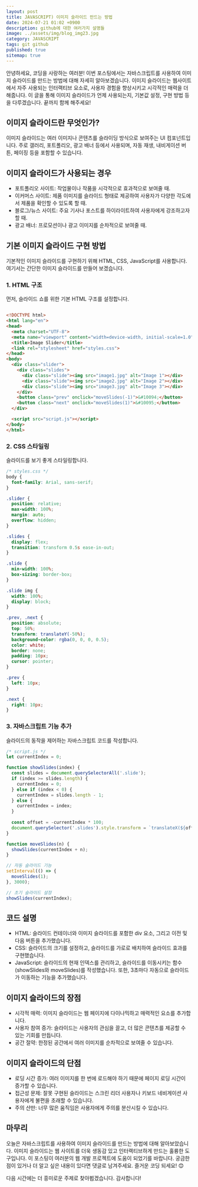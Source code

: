 ```yaml
---
layout: post
title: JAVASCRIPT) 이미지 슬라이드 만드는 방법
date: 2024-07-21 01:02 +0900
description: github에 대한 여러가지 설명들
image: ../assets/img/blog_img23.jpg
category: JAVASCRIPT
tags: git github
published: true
sitemap: true
---
```


안녕하세요, 코딩을 사랑하는 여러분! 이번 포스팅에서는 자바스크립트를 사용하여 이미지 슬라이드를 만드는 방법에 대해 자세히 알아보겠습니다. 이미지 슬라이드는 웹사이트에서 자주 사용되는 인터랙티브 요소로, 사용자 경험을 향상시키고 시각적인 매력을 더해줍니다. 이 글을 통해 이미지 슬라이드가 언제 사용되는지, 기본값 설정, 구현 방법 등을 다루겠습니다. 끝까지 함께 해주세요!   
   
## 이미지 슬라이드란 무엇인가?
이미지 슬라이드는 여러 이미지나 콘텐츠를 슬라이딩 방식으로 보여주는 UI 컴포넌트입니다. 주로 갤러리, 포트폴리오, 광고 배너 등에서 사용되며, 자동 재생, 내비게이션 버튼, 페이징 등을 포함할 수 있습니다.

## 이미지 슬라이드가 사용되는 경우

- 포트폴리오 사이트: 작업물이나 작품을 시각적으로 효과적으로 보여줄 때.
- 이커머스 사이트: 제품 이미지를 슬라이드 형태로 제공하여 사용자가 다양한 각도에서 제품을 확인할 수 있도록 할 때.
- 블로그/뉴스 사이트: 주요 기사나 포스트를 하이라이트하여 사용자에게 강조하고자 할 때.
- 광고 배너: 프로모션이나 광고 이미지를 순차적으로 보여줄 때.

## 기본 이미지 슬라이드 구현 방법
기본적인 이미지 슬라이드를 구현하기 위해 HTML, CSS, JavaScript를 사용합니다. 여기서는 간단한 이미지 슬라이드를 만들어 보겠습니다.

### 1. HTML 구조
먼저, 슬라이드 쇼를 위한 기본 HTML 구조를 설정합니다.

````html

<!DOCTYPE html>
<html lang="en">
<head>
  <meta charset="UTF-8">
  <meta name="viewport" content="width=device-width, initial-scale=1.0">
  <title>Image Slider</title>
  <link rel="stylesheet" href="styles.css">
</head>
<body>
  <div class="slider">
    <div class="slides">
      <div class="slide"><img src="image1.jpg" alt="Image 1"></div>
      <div class="slide"><img src="image2.jpg" alt="Image 2"></div>
      <div class="slide"><img src="image3.jpg" alt="Image 3"></div>
    </div>
    <button class="prev" onclick="moveSlides(-1)">&#10094;</button>
    <button class="next" onclick="moveSlides(1)">&#10095;</button>
  </div>

  <script src="script.js"></script>
</body>
</html>
````

### 2. CSS 스타일링
슬라이드를 보기 좋게 스타일링합니다.

````css
/* styles.css */
body {
  font-family: Arial, sans-serif;
}

.slider {
  position: relative;
  max-width: 100%;
  margin: auto;
  overflow: hidden;
}

.slides {
  display: flex;
  transition: transform 0.5s ease-in-out;
}

.slide {
  min-width: 100%;
  box-sizing: border-box;
}

.slide img {
  width: 100%;
  display: block;
}

.prev, .next {
  position: absolute;
  top: 50%;
  transform: translateY(-50%);
  background-color: rgba(0, 0, 0, 0.5);
  color: white;
  border: none;
  padding: 10px;
  cursor: pointer;
}

.prev {
  left: 10px;
}

.next {
  right: 10px;
}
````

### 3. 자바스크립트 기능 추가
슬라이드의 동작을 제어하는 자바스크립트 코드를 작성합니다.

````javascript
/* script.js */
let currentIndex = 0;

function showSlides(index) {
  const slides = document.querySelectorAll('.slide');
  if (index >= slides.length) {
    currentIndex = 0;
  } else if (index < 0) {
    currentIndex = slides.length - 1;
  } else {
    currentIndex = index;
  }
  
  const offset = -currentIndex * 100;
  document.querySelector('.slides').style.transform = `translateX(${offset}%)`;
}

function moveSlides(n) {
  showSlides(currentIndex + n);
}

// 자동 슬라이드 기능
setInterval(() => {
  moveSlides(1);
}, 3000);

// 초기 슬라이드 설정
showSlides(currentIndex);
````

## 코드 설명

- HTML: 슬라이드 컨테이너와 이미지 슬라이드를 포함한 div 요소, 그리고 이전 및 다음 버튼을 추가했습니다.
- CSS: 슬라이드의 크기를 설정하고, 슬라이드를 가로로 배치하여 슬라이드 효과를 구현했습니다.
- JavaScript: 슬라이드의 현재 인덱스를 관리하고, 슬라이드를 이동시키는 함수(showSlides와 moveSlides)를 작성했습니다. 또한, 3초마다 자동으로 슬라이드가 이동하는 기능을 추가했습니다.

## 이미지 슬라이드의 장점
- 시각적 매력: 이미지 슬라이드는 웹 페이지에 다이나믹하고 매력적인 요소를 추가합니다.
- 사용자 참여 증가: 슬라이드는 사용자의 관심을 끌고, 더 많은 콘텐츠를 제공할 수 있는 기회를 만듭니다.
- 공간 절약: 한정된 공간에서 여러 이미지를 순차적으로 보여줄 수 있습니다.

## 이미지 슬라이드의 단점

- 로딩 시간 증가: 여러 이미지를 한 번에 로드해야 하기 때문에 페이지 로딩 시간이 증가할 수 있습니다.
- 접근성 문제: 잘못 구현된 슬라이드는 스크린 리더 사용자나 키보드 네비게이션 사용자에게 불편을 초래할 수 있습니다.
- 주의 산만: 너무 많은 움직임은 사용자에게 주의를 분산시킬 수 있습니다.

## 마무리
오늘은 자바스크립트를 사용하여 이미지 슬라이드를 만드는 방법에 대해 알아보았습니다. 이미지 슬라이드는 웹 사이트를 더욱 생동감 있고 인터랙티브하게 만드는 훌륭한 도구입니다. 이 포스팅이 여러분의 웹 개발 프로젝트에 도움이 되었기를 바랍니다. 궁금한 점이 있거나 더 알고 싶은 내용이 있다면 댓글로 남겨주세요. 즐거운 코딩 되세요! 😊    
    
다음 시간에는 더 흥미로운 주제로 찾아뵙겠습니다. 감사합니다!    